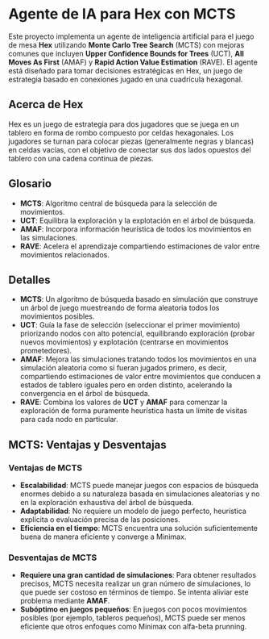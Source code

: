 # Agente de IA para Hex con MCTS

Este proyecto implementa un agente de inteligencia artificial para el juego de mesa **Hex** utilizando **Monte Carlo Tree Search** (MCTS) con mejoras comunes que incluyen **Upper Confidence Bounds for Trees** (UCT), **All Moves As First** (AMAF) y **Rapid Action Value Estimation** (RAVE). El agente está diseñado para tomar decisiones estratégicas en Hex, un juego de estrategia basado en conexiones jugado en una cuadrícula hexagonal.

## Acerca de Hex
Hex es un juego de estrategia para dos jugadores que se juega en un tablero en forma de rombo compuesto por celdas hexagonales. Los jugadores se turnan para colocar piezas (generalmente negras y blancas) en celdas vacías, con el objetivo de conectar sus dos lados opuestos del tablero con una cadena continua de piezas.

## Glosario
- **MCTS**: Algoritmo central de búsqueda para la selección de movimientos.
- **UCT**: Equilibra la exploración y la explotación en el árbol de búsqueda.
- **AMAF**: Incorpora información heurística de todos los movimientos en las simulaciones.
- **RAVE**: Acelera el aprendizaje compartiendo estimaciones de valor entre movimientos relacionados.

## Detalles
- **MCTS**: Un algoritmo de búsqueda basado en simulación que construye un árbol de juego muestreando de forma aleatoria todos los movimientos posibles.
- **UCT**: Guía la fase de selección (seleccionar el primer movimiento) priorizando nodos con alto potencial, equilibrando exploración (probar nuevos movimientos) y explotación (centrarse en movimientos prometedores).
- **AMAF**: Mejora las simulaciones tratando todos los movimientos en una simulación aleatoria como si fueran jugados primero, es decir, compartiendo estimaciones de valor entre movimientos que conducen a estados de tablero iguales pero en orden distinto, acelerando la convergencia en el árbol de búsqueda.
- **RAVE**: Combina los valores de **UCT** y **AMAF** para comenzar la exploración de forma puramente heurística hasta un límite de visitas para cada nodo en particular.

## MCTS: Ventajas y Desventajas

### Ventajas de MCTS

- **Escalabilidad**: MCTS puede manejar juegos con espacios de búsqueda enormes debido a su naturaleza basada en simulaciones aleatorias y no en la exploración exhaustiva del árbol de búsqueda.
- **Adaptabilidad**: No requiere un modelo de juego perfecto, heurística explícita o evaluación precisa de las posiciones.
- **Eficiencia en el tiempo**: MCTS encuentra una solución suficientemente buena de manera eficiente y converge a Minimax.

### Desventajas de MCTS

- **Requiere una gran cantidad de simulaciones**: Para obtener resultados precisos, MCTS necesita realizar un gran número de simulaciones, lo que puede ser costoso en términos de tiempo. Se intenta aliviar este problema mediante **AMAF**.
- **Subóptimo en juegos pequeños**: En juegos con pocos movimientos posibles (por ejemplo, tableros pequeños), MCTS puede ser menos eficiente que otros enfoques como Minimax con alfa-beta prunning.
